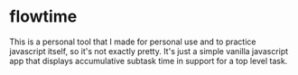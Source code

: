 # flowtime

This is a personal tool that I made for personal use and to practice javascript itself, so it's not exactly pretty. It's just a simple vanilla javascript app that displays accumulative subtask time in support for a top level task.
